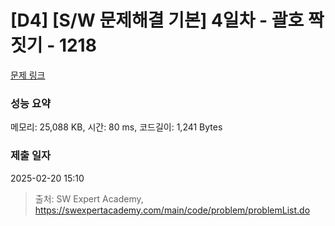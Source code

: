 # [D4] [S/W 문제해결 기본] 4일차 - 괄호 짝짓기 - 1218 

[문제 링크](https://swexpertacademy.com/main/code/problem/problemDetail.do?contestProbId=AV14eWb6AAkCFAYD) 

### 성능 요약

메모리: 25,088 KB, 시간: 80 ms, 코드길이: 1,241 Bytes

### 제출 일자

2025-02-20 15:10



> 출처: SW Expert Academy, https://swexpertacademy.com/main/code/problem/problemList.do